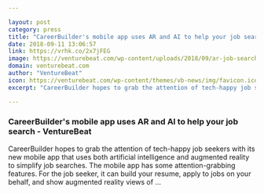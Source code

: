 ```yaml
---

layout: post
category: press
title: "CareerBuilder's mobile app uses AR and AI to help your job search - VentureBeat"
date: 2018-09-11 13:06:57
link: https://vrhk.co/2x7jFEG
image: https://venturebeat.com/wp-content/uploads/2018/09/ar-job-search.jpg?fit=1191%2C1001&strip=all
domain: venturebeat.com
author: "VentureBeat"
icon: https://venturebeat.com/wp-content/themes/vb-news/img/favicon.ico
excerpt: "CareerBuilder hopes to grab the attention of tech-happy job seekers with its new mobile app that uses both artificial intelligence and augmented reality to simplify job searches. The mobile app has some attention-grabbing features. For the job seeker, it can build your resume, apply to jobs on your behalf, and show augmented reality views of …"

---
```


### CareerBuilder's mobile app uses AR and AI to help your job search - VentureBeat

CareerBuilder hopes to grab the attention of tech-happy job seekers with its new mobile app that uses both artificial intelligence and augmented reality to simplify job searches. The mobile app has some attention-grabbing features. For the job seeker, it can build your resume, apply to jobs on your behalf, and show augmented reality views of …